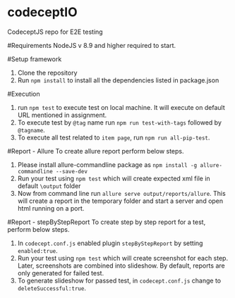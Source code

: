 # codeceptIO
CodeceptJS repo for E2E testing 

#Requirements
NodeJS v 8.9 and higher required to start.

#Setup framework
1. Clone the repository 
2. Run `npm install` to install all the dependencies listed in package.json

#Execution 
1. run `npm test` to execute test on local machine. It will execute on default URL mentioned in assignment. 
2. To execute test by `@tag` name run `npm run test-with-tags` followed by `@tagname`.
3. To execute all test related to `item page`, run `npm run all-pip-test`.

#Report - Allure 
To create allure report perform below steps. 
1. Please install allure-commandline package as `npm install -g allure-commandline --save-dev`
2. Run your test using `npm test` which will create expected xml file in default `\output` folder
3. Now from command line run `allure serve output/reports/allure`. This will create a report in the temporary folder and start a server and open html running on a port. 

#Report - stepByStepReport
To create step by step report for a test, perform below steps. 
1. In `codecept.conf.js` enabled plugin `stepByStepReport` by setting `enabled:true`. 
2. Run your test using `npm test` which will create screenshot for each step. Later, screenshots are 
combined into slideshow. By default, reports are only generated for failed test. 
3. To generate slideshow for passed test, in `codecept.conf.js` change to `deleteSuccessful:true`.